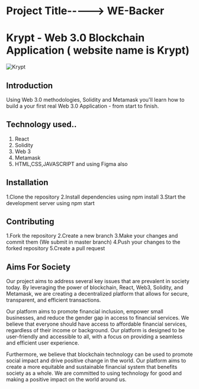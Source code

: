 # Project Title----->  WE-Backer



# Krypt - Web 3.0 Blockchain Application ( website name is Krypt)
![Krypt](https://i.ibb.co/DVF4tNW/image.png)

## Introduction
Using Web 3.0 methodologies, Solidity and Metamask you'll learn how to build a your first real Web 3.0 Application - from start to finish.

## Technology used..
1. React
2. Solidity
3. Web 3
4. Metamask
5. HTML,CSS,JAVASCRIPT and using Figma also

## Installation

1.Clone the repository
2.Install dependencies using npm install
3.Start the development server using npm start

## Contributing
1.Fork the repository
2.Create a new branch
3.Make your changes and commit them (We submit in master branch)
4.Push your changes to the forked repository
5.Create a pull request

##  Aims For Society

Our project aims to address several key issues that are prevalent in society today. By leveraging the power of blockchain, React, Web3, Solidity, and Metamask, we are creating a decentralized platform that allows for secure, transparent, and efficient transactions.

Our platform aims to promote financial inclusion, empower small businesses, and reduce the gender gap in access to financial services. We believe that everyone should have access to affordable financial services, regardless of their income or background. Our platform is designed to be user-friendly and accessible to all, with a focus on providing a seamless and efficient user experience.

Furthermore, we believe that blockchain technology can be used to promote social impact and drive positive change in the world. Our platform aims to create a more equitable and sustainable financial system that benefits society as a whole. We are committed to using technology for good and making a positive impact on the world around us.




